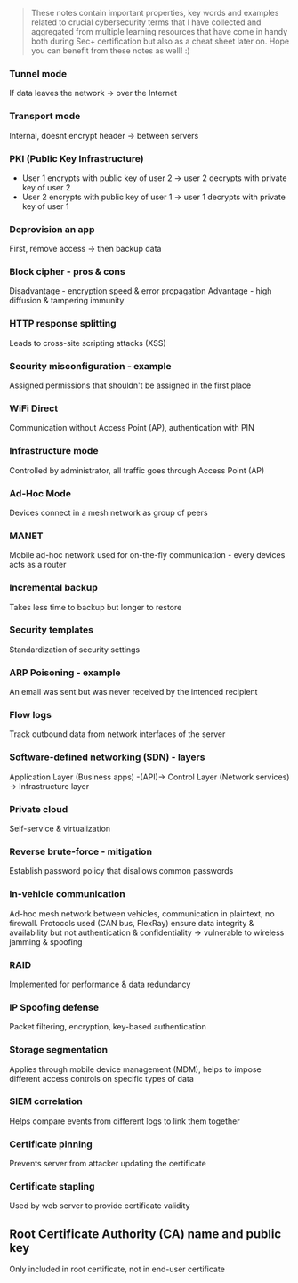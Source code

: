 > These notes contain important properties, key words and examples related to crucial cybersecurity terms that I have collected and aggregated from multiple learning resources that have come in handy both during Sec+ certification but also as a cheat sheet later on. Hope you can benefit from these notes as well! :)

### Tunnel mode
If data leaves the network -> over the Internet

### Transport mode
Internal, doesnt encrypt header -> between servers

### PKI (Public Key Infrastructure)
- User 1 encrypts with public key of user 2 -> user 2 decrypts with private key of user 2
- User 2 encrypts with public key of user 1 -> user 1 decrypts with private key of user 1

### Deprovision an app
First, remove access -> then backup data

### Block cipher - pros & cons
Disadvantage - encryption speed & error propagation
Advantage - high diffusion & tampering immunity

### HTTP response splitting
Leads to cross-site scripting attacks (XSS)

### Security misconfiguration - example
Assigned permissions that shouldn't be assigned in the first place

### WiFi Direct
Communication without Access Point (AP), authentication with PIN

### Infrastructure mode
Controlled by administrator, all traffic goes through Access Point (AP)

### Ad-Hoc Mode
Devices connect in a mesh network as group of peers

### MANET
Mobile ad-hoc network used for on-the-fly communication - every devices acts as a router

### Incremental backup
Takes less time to backup but longer to restore

### Security templates
Standardization of security settings

### ARP Poisoning - example
An email was sent but was never received by the intended recipient

### Flow logs
Track outbound data from network interfaces of the server

### Software-defined networking (SDN) - layers
Application Layer (Business apps) -(API)-> Control Layer (Network services) -> Infrastructure layer

### Private cloud
Self-service & virtualization

### Reverse brute-force - mitigation
Establish password policy that disallows common passwords

### In-vehicle communication
Ad-hoc mesh network between vehicles, communication in plaintext, no firewall. Protocols used (CAN bus, FlexRay) ensure data integrity & availability but not authentication & confidentiality -> vulnerable to wireless jamming & spoofing

### RAID
Implemented for performance & data redundancy

### IP Spoofing defense
Packet filtering, encryption, key-based authentication

### Storage segmentation
Applies through mobile device management (MDM), helps to impose different access controls on specific types of data

### SIEM correlation
Helps compare events from different logs to link them together

### Certificate pinning
Prevents server from attacker updating the certificate

### Certificate stapling
Used by web server to provide certificate validity

## Root Certificate Authority (CA) name and public key
Only included in root certificate, not in end-user certificate 